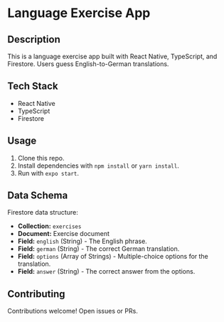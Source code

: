 # Language Exercise App

## Description

This is a language exercise app built with React Native, TypeScript, and Firestore. Users guess English-to-German translations.

## Tech Stack

- React Native
- TypeScript
- Firestore

## Usage

1. Clone this repo.
2. Install dependencies with `npm install` or `yarn install`.
3. Run with `expo start`.

## Data Schema

Firestore data structure:

- **Collection:** `exercises`
- **Document:** Exercise document
 - **Field:** `english` (String) - The English phrase.
 - **Field:** `german` (String) - The correct German translation.
 - **Field:** `options` (Array of Strings) - Multiple-choice options for the translation.
 - **Field:** `answer` (String) - The correct answer from the options.


## Contributing

Contributions welcome! Open issues or PRs.
